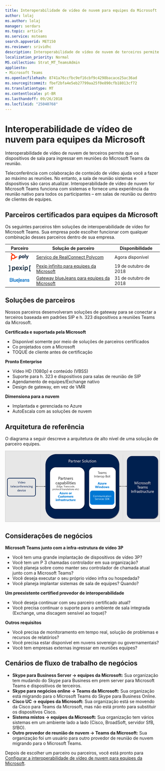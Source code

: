 ```yaml
---
title: Interoperabilidade de vídeo de nuvem para equipes da Microsoft
author: lolaj
ms.author: lolaj
manager: serdars
ms.topic: article
ms.service: msteams
search.appverid: MET150
ms.reviewer: srividhc
description: Interoperabilidade de vídeo de nuvem de terceiros permite que os dispositivos de sala para ingressar em reuniões do Microsoft Teams da reunião.
localization_priority: Normal
MS.collection: Strat_MT_TeamsAdmin
appliesto:
- Microsoft Teams
ms.openlocfilehash: 8741a76ccfbc9ef16cbf9c4298bacace25ac36ad
ms.sourcegitcommit: fbef2bfa4e5eb27799aa25f0e890cfb18013cf72
ms.translationtype: MT
ms.contentlocale: pt-BR
ms.lasthandoff: 09/26/2018
ms.locfileid: "25040768"
---
```

# <a name="cloud-video-interop-for-microsoft-teams"></a>Interoperabilidade de vídeo de nuvem para equipes da Microsoft

Interoperabilidade de vídeo de nuvem de terceiros permite que os dispositivos de sala para ingressar em reuniões do Microsoft Teams da reunião.

Teleconferência com colaboração de conteúdo de vídeo ajuda você a fazer ao máximo as reuniões. No entanto, a sala de reunião sistemas e dispositivos são caros atualizar. Interoperabilidade de vídeo de nuvem for Microsoft Teams funciona com sistemas e fornece uma experiência da reunião nativo para todos os participantes – em salas de reunião ou dentro de clientes de equipes. 

## <a name="partners-certified-for-microsoft-teams"></a>Parceiros certificados para equipes da Microsoft

Os seguintes parceiros têm soluções de interoperabilidade de vídeo for Microsoft Teams. Sua empresa pode escolher funcionar com qualquer combinação desses parceiros dentro de sua empresa. 


|Parceiro|Solução de parceiro|Disponibilidade|
|----|---|----|
|![Polycom RealConnect](media/polycom.png) | <a href="https://aka.ms/PolycomRealConnect" target="_blank">Serviço de RealConnect Polycom</a> |Agora disponível|
|![Pexip infinito](media/pexip.png)| <a href="https://aka.ms/PexipInfinity" target="_blank">Pexip infinito para equipes da Microsoft</a> | 19 de outubro de 2018|
|![Gateway blueJeans](media/bluejeans.png)| <a href="https://aka.ms/BluejeansGateway" target="_blank">Gateway blueJeans para equipes da Microsoft</a> | 31 de outubro de 2018|

## <a name="partner-solutions"></a>Soluções de parceiros

Nossos parceiros desenvolveram soluções de gateway para se conectar a terceiros baseada em padrões SIP e h. 323 dispositivos a reuniões Teams da Microsoft.  
 
**Certificada e suportada pela Microsoft**

- Disponível somente por meio de soluções de parceiros certificados
- Co projetados com a Microsoft
- TOQUE de cliente antes de certificação

**Pronto Enterprise**

- Vídeo HD (1080p) e conteúdo (VBSS)
- Suporte para h. 323 e dispositivos para salas de reunião de SIP
- Agendamento de equipes/Exchange nativo
- Design de gateway, em vez de VMR

**Dimensiona para a nuvem**

- Implantada e gerenciada no Azure
- AutoEscala com as soluções de nuvem

 
## <a name="reference-architecture"></a>Arquitetura de referência

O diagrama a seguir descreve a arquitetura de alto nível de uma solução de parceiro equipes.

![Solução de parceiro de interoperabilidade de vídeo de nuvem de equipes](media/teams-cloud-video-interop-partner-solution.png)

## <a name="key-business-considerations"></a>Considerações de negócios

**Microsoft Teams junto com a infra-estrutura de vídeo 3P**

- Você tem uma grande implantação de dispositivos de vídeo 3P?
- Você tem um P 3 chamadas controlador em sua organização?
- Você planeja sobre como manter seu controlador de chamada atual junto com a Microsoft Teams?
- Você deseja executar o seu próprio vídeo infra ou hospedada? 
- Você planeja implantar sistemas de sala de equipes? Quando?

**Um preexistente certified provedor de interoperabilidade**

- Você deseja continuar com seu parceiro certificado atual?
- Você precisa continuar o suporte para o ambiente de sala integrada (Exchange, uma discagem sensível ao toque)?

**Outros requisitos**

- Você precisa de monitoramento em tempo real, solução de problemas e recursos de relatórios?
- Você precisa estar disponível em nuvens sovereign ou governamentais?
- Você tem empresas externas ingressar em reuniões equipes? 

## <a name="business-workflow-scenarios"></a>Cenários de fluxo de trabalho de negócios

- **Skype para Business Server -> equipes da Microsoft:** Sua organização tem mudando do Skype para Business em prem server para Microsoft Teams e dispositivos de terceiros.  
- **Skype para negócios online -> Teams da Microsoft:** Sua organização está migrando para o Microsoft Teams do Skype para Business Online.
- **Cisco UC -> equipes da Microsoft:** Sua organização está se movendo da Cisco para Teams da Microsoft, mas não está pronto para substituir os dispositivos Cisco.
- **Sistema mistos -> equipes da Microsoft:** Sua organização tem vários sistemas em um ambiente lado a lado (Cisco, BroadSoft, servidor SfB, SfBO).
- **Outro provedor de reunião de nuvem -> Teams da Microsoft:** Sua organização foi um usuário para outro provedor de reunião de nuvem migrando para o Microsoft Teams.


Depois de escolher um parceiro ou parceiros, você está pronto para [Configurar a interoperabilidade de vídeo de nuvem para equipes da Microsoft](cloud-video-interop-for-teams-set-up.md). 
